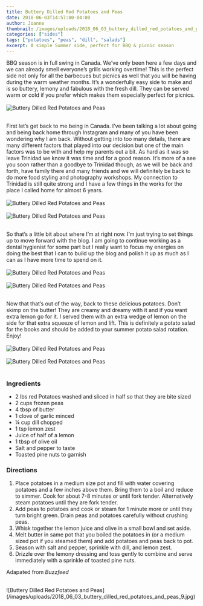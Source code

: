 ```yaml
---
title: Buttery Dilled Red Potatoes and Peas
date: 2018-06-03T14:57:00-04:00
author: Joanne
thumbnail: /images/uploads/2018_06_03_buttery_dilled_red_potatoes_and_peas_1.jpg
categories: ["sides"]
tags: ["potatoes", "peas", "dill", "salads"]
excerpt: A simple Summer side, perfect for BBQ & picnic season 
---
```


BBQ season is in full swing in Canada. We’ve only been here a few days and we can already smell everyone’s grills working overtime! This is the perfect side not only for all the barbecues but picnics as well that you will be having during the warm weather months. It’s a wonderfully easy side to make and is so buttery, lemony and fabulous with the fresh dill. They can be served warm or cold if you prefer which makes them especially perfect for picnics.
</br>
</br>
![Buttery Dilled Red Potatoes and Peas](/images/uploads/2018_06_03_buttery_dilled_red_potatoes_and_peas_2.jpg)
</br>
</br>

First let’s get back to me being in Canada. I’ve been talking a lot about going and being back home through Instagram and many of you have been wondering why I am back. Without getting into too many details, there are many different factors that played into our decision but one of the main factors was to be with and help my parents out a bit. As hard as it was so leave Trinidad we know it was time and for a good reason. It’s more of a see you soon rather than a goodbye to Trinidad though, as we will be back and forth, have family there and many friends and we will definitely be back to do more food styling and photography workshops. My connection to Trinidad is still quite strong and I have a few things in the works for the place I called home for almost 6 years.
</br>
</br>
![Buttery Dilled Red Potatoes and Peas](/images/uploads/2018_06_03_buttery_dilled_red_potatoes_and_peas_3.jpg)
</br>
</br>
![Buttery Dilled Red Potatoes and Peas](/images/uploads/2018_06_03_buttery_dilled_red_potatoes_and_peas_4.jpg)
</br>
</br>

So that’s a little bit about where I’m at right now. I’m just trying to set things up to move forward with the blog. I am going to continue working as a dental hygienist for some part but I really want to focus my energies on doing the best that I can to build up the blog and polish it up as much as I can as I have more time to spend on it.
</br>
</br>
![Buttery Dilled Red Potatoes and Peas](/images/uploads/2018_06_03_buttery_dilled_red_potatoes_and_peas_5.jpg)
</br>
</br>
![Buttery Dilled Red Potatoes and Peas](/images/uploads/2018_06_03_buttery_dilled_red_potatoes_and_peas_6.jpg)
</br>
</br>

Now that that’s out of the way, back to these delicious potatoes. Don’t skimp on the butter! They are creamy and dreamy with it and if you want extra lemon go for it. I served them with an extra wedge of lemon on the side for that extra squeeze of lemon and lift. This is definitely a potato salad for the books and should be added to your summer potato salad rotation. Enjoy!
</br>
</br>
![Buttery Dilled Red Potatoes and Peas](/images/uploads/2018_06_03_buttery_dilled_red_potatoes_and_peas_7.jpg)
</br>
</br>
![Buttery Dilled Red Potatoes and Peas](/images/uploads/2018_06_03_buttery_dilled_red_potatoes_and_peas_8.jpg)
</br>
</br>

### Ingredients

* 2 lbs red Potatoes washed and sliced in half so that they are bite sized
* 2 cups frozen peas
* 4 tbsp of butter
* 1 clove of garlic minced
* &frac14; cup dill chopped
* 1 tsp lemon zest
* Juice of half of a lemon
* 1 tbsp of olive oil
* Salt and pepper to taste
* Toasted pine nuts to garnish 

### Directions

1. Place potatoes in a medium size pot and fill with water covering potatoes and a few inches above them. Bring them to a boil and reduce to simmer. Cook for about 7-8 minutes or until fork tender. Alternatively steam potatoes until they are fork tender.
1. Add peas to potatoes and cook or steam for 1 minute more or until they turn bright green. Drain peas and potatoes carefully without crushing peas. 
1. Whisk together the lemon juice and olive in a small bowl and set aside.
1. Melt butter in same pot that you boiled the potatoes in (or a medium sized pot if you steamed them) and add potatoes and peas back to pot. 
1. Season with salt and pepper, sprinkle with dill, and lemon zest.
2. Drizzle over the lemony dressing and toss gently to combine and serve immediately with a sprinkle of toasted pine nuts.

Adapated from _Buzzfeed_

</br>
![Buttery Dilled Red Potatoes and Peas](/images/uploads/2018_06_03_buttery_dilled_red_potatoes_and_peas_9.jpg)
